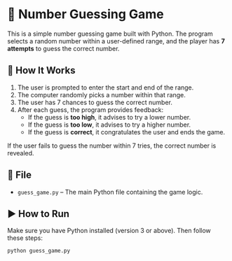 # 🎯 Number Guessing Game

This is a simple number guessing game built with Python. The program selects a random number within a user-defined range, and the player has **7 attempts** to guess the correct number.

## 🧠 How It Works

1. The user is prompted to enter the start and end of the range.
2. The computer randomly picks a number within that range.
3. The user has 7 chances to guess the correct number.
4. After each guess, the program provides feedback:
   - If the guess is **too high**, it advises to try a lower number.
   - If the guess is **too low**, it advises to try a higher number.
   - If the guess is **correct**, it congratulates the user and ends the game.

If the user fails to guess the number within 7 tries, the correct number is revealed.

## 📂 File

- `guess_game.py` – The main Python file containing the game logic.

## ▶️ How to Run

Make sure you have Python installed (version 3 or above). Then follow these steps:

```bash
python guess_game.py
